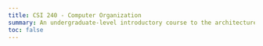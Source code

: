 ```yaml
---
title: CSI 240 - Computer Organization
summary: An undergraduate-level introductory course to the architecture and operation of computing systems, based on Nand to Tetris . 
toc: false
---
```

